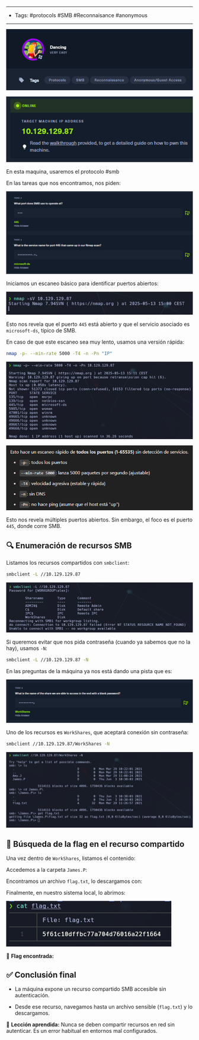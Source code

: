 -----------------
- Tags: #protocols #SMB #Reconnaisance #anonymous 
------------------------

![](../img/dbc8160891f7dd2a3aaedb2c1ae52f99.png)

![](../img/84087fb8821b7cb3b93a701eca04a902.png)

En esta maquina, usaremos el protocolo #smb

En las tareas que nos encontramos, nos piden:

![](../img/11d553d71208ec5d829c3e1d23cd1588.png)

Iniciamos un escaneo básico para identificar puertos abiertos:

![](../img/30be22490b48a3945fcbbc5cf0dffa9a.png)

Esto nos revela que el puerto `445` está abierto y que el servicio asociado es `microsoft-ds`, típico de SMB.

En caso de que este escaneo sea muy lento, usamos una versión rápida:

```bash
nmap -p- --min-rate 5000 -T4 -n -Pn "IP"
```

![](../img/42da3a896eacf3543396366ff7e57103.png)

![](../img/ef05583e40a0d17f7e0261ea027bdc75%201.png)

Esto nos revela múltiples puertos abiertos. Sin embargo, el foco es el puerto `445`, donde corre SMB.

## 🔍 Enumeración de recursos SMB

Listamos los recursos compartidos con `smbclient`:

```bash
smbclient -L //10.129.129.87
```

![](../img/d11e8e1028d349ca55e109a93b255ef0.png)

Si queremos evitar que nos pida contraseña (cuando ya sabemos que no la hay), usamos `-N`:

```bash
smbclient -L //10.129.129.87 -N
```

En las preguntas de la máquina ya nos está dando una pista que es:

![](../img/0d7f9d1fd64c3aaf80ff0dd44cd5c07d.png)

Uno de los recursos es `WorkShares`, que aceptará conexión sin contraseña:

```bash
smbclient //10.129.129.87/WorkShares -N
```

![](../img/41debf9086274230bdee1794409f6b91.png)

## 📂 Búsqueda de la flag en el recurso compartido

Una vez dentro de `WorkShares`, listamos el contenido:

Accedemos a la carpeta `James.P`:

Encontramos un archivo `flag.txt`, lo descargamos con:

Finalmente, en nuestro sistema local, lo abrimos:

![](../img/08bcd1d1cb26c684b7d18b529c974a51.png)

📌 **Flag encontrada:**

## ✅ Conclusión final

- La máquina expone un recurso compartido SMB accesible sin autenticación.
    
- Desde ese recurso, navegamos hasta un archivo sensible (`flag.txt`) y lo descargamos.
    

🔐 **Lección aprendida:** Nunca se deben compartir recursos en red sin autenticar. Es un error habitual en entornos mal configurados.